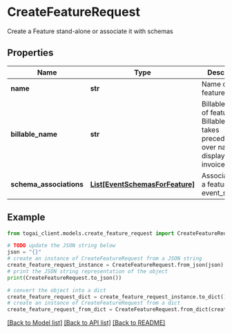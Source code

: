 # CreateFeatureRequest

Create a Feature stand-alone or associate it with schemas

## Properties

Name | Type | Description | Notes
------------ | ------------- | ------------- | -------------
**name** | **str** | Name of the feature | 
**billable_name** | **str** | Billable name of feature. Billable name takes precedence over name to display in invoice. | [optional] 
**schema_associations** | [**List[EventSchemasForFeature]**](EventSchemasForFeature.md) | Association of a feature with event_schemas | 

## Example

```python
from togai_client.models.create_feature_request import CreateFeatureRequest

# TODO update the JSON string below
json = "{}"
# create an instance of CreateFeatureRequest from a JSON string
create_feature_request_instance = CreateFeatureRequest.from_json(json)
# print the JSON string representation of the object
print(CreateFeatureRequest.to_json())

# convert the object into a dict
create_feature_request_dict = create_feature_request_instance.to_dict()
# create an instance of CreateFeatureRequest from a dict
create_feature_request_from_dict = CreateFeatureRequest.from_dict(create_feature_request_dict)
```
[[Back to Model list]](../README.md#documentation-for-models) [[Back to API list]](../README.md#documentation-for-api-endpoints) [[Back to README]](../README.md)


